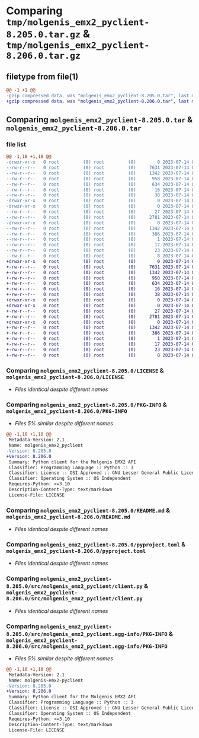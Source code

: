 # Comparing `tmp/molgenis_emx2_pyclient-8.205.0.tar.gz` & `tmp/molgenis_emx2_pyclient-8.206.0.tar.gz`

## filetype from file(1)

```diff
@@ -1 +1 @@
-gzip compressed data, was "molgenis_emx2_pyclient-8.205.0.tar", last modified: Fri Jul 14 08:57:39 2023, max compression
+gzip compressed data, was "molgenis_emx2_pyclient-8.206.0.tar", last modified: Fri Jul 14 09:37:25 2023, max compression
```

## Comparing `molgenis_emx2_pyclient-8.205.0.tar` & `molgenis_emx2_pyclient-8.206.0.tar`

### file list

```diff
@@ -1,18 +1,18 @@
-drwxr-xr-x   0 root         (0) root         (0)        0 2023-07-14 08:57:39.088866 molgenis_emx2_pyclient-8.205.0/
--rw-r--r--   0 root         (0) root         (0)     7631 2023-07-14 08:48:25.000000 molgenis_emx2_pyclient-8.205.0/LICENSE
--rw-r--r--   0 root         (0) root         (0)     1342 2023-07-14 08:57:39.088866 molgenis_emx2_pyclient-8.205.0/PKG-INFO
--rw-r--r--   0 root         (0) root         (0)      958 2023-07-14 08:48:25.000000 molgenis_emx2_pyclient-8.205.0/README.md
--rw-r--r--   0 root         (0) root         (0)      634 2023-07-14 08:48:25.000000 molgenis_emx2_pyclient-8.205.0/pyproject.toml
--rw-r--r--   0 root         (0) root         (0)       16 2023-07-14 08:48:25.000000 molgenis_emx2_pyclient-8.205.0/requirements.txt
--rw-r--r--   0 root         (0) root         (0)       38 2023-07-14 08:57:39.088866 molgenis_emx2_pyclient-8.205.0/setup.cfg
-drwxr-xr-x   0 root         (0) root         (0)        0 2023-07-14 08:57:39.084866 molgenis_emx2_pyclient-8.205.0/src/
-drwxr-xr-x   0 root         (0) root         (0)        0 2023-07-14 08:57:39.088866 molgenis_emx2_pyclient-8.205.0/src/molgenis_emx2_pyclient/
--rw-r--r--   0 root         (0) root         (0)       27 2023-07-14 08:48:25.000000 molgenis_emx2_pyclient-8.205.0/src/molgenis_emx2_pyclient/__init__.py
--rw-r--r--   0 root         (0) root         (0)     2781 2023-07-14 08:48:25.000000 molgenis_emx2_pyclient-8.205.0/src/molgenis_emx2_pyclient/client.py
-drwxr-xr-x   0 root         (0) root         (0)        0 2023-07-14 08:57:39.088866 molgenis_emx2_pyclient-8.205.0/src/molgenis_emx2_pyclient.egg-info/
--rw-r--r--   0 root         (0) root         (0)     1342 2023-07-14 08:57:39.000000 molgenis_emx2_pyclient-8.205.0/src/molgenis_emx2_pyclient.egg-info/PKG-INFO
--rw-r--r--   0 root         (0) root         (0)      386 2023-07-14 08:57:39.000000 molgenis_emx2_pyclient-8.205.0/src/molgenis_emx2_pyclient.egg-info/SOURCES.txt
--rw-r--r--   0 root         (0) root         (0)        1 2023-07-14 08:57:39.000000 molgenis_emx2_pyclient-8.205.0/src/molgenis_emx2_pyclient.egg-info/dependency_links.txt
--rw-r--r--   0 root         (0) root         (0)       17 2023-07-14 08:57:39.000000 molgenis_emx2_pyclient-8.205.0/src/molgenis_emx2_pyclient.egg-info/requires.txt
--rw-r--r--   0 root         (0) root         (0)       23 2023-07-14 08:57:39.000000 molgenis_emx2_pyclient-8.205.0/src/molgenis_emx2_pyclient.egg-info/top_level.txt
--rw-r--r--   0 root         (0) root         (0)        8 2023-07-14 08:53:41.000000 molgenis_emx2_pyclient-8.205.0/version.txt
+drwxr-xr-x   0 root         (0) root         (0)        0 2023-07-14 09:37:25.829482 molgenis_emx2_pyclient-8.206.0/
+-rw-r--r--   0 root         (0) root         (0)     7631 2023-07-14 09:27:37.000000 molgenis_emx2_pyclient-8.206.0/LICENSE
+-rw-r--r--   0 root         (0) root         (0)     1342 2023-07-14 09:37:25.829482 molgenis_emx2_pyclient-8.206.0/PKG-INFO
+-rw-r--r--   0 root         (0) root         (0)      958 2023-07-14 09:27:37.000000 molgenis_emx2_pyclient-8.206.0/README.md
+-rw-r--r--   0 root         (0) root         (0)      634 2023-07-14 09:27:37.000000 molgenis_emx2_pyclient-8.206.0/pyproject.toml
+-rw-r--r--   0 root         (0) root         (0)       16 2023-07-14 09:27:37.000000 molgenis_emx2_pyclient-8.206.0/requirements.txt
+-rw-r--r--   0 root         (0) root         (0)       38 2023-07-14 09:37:25.829482 molgenis_emx2_pyclient-8.206.0/setup.cfg
+drwxr-xr-x   0 root         (0) root         (0)        0 2023-07-14 09:37:25.825482 molgenis_emx2_pyclient-8.206.0/src/
+drwxr-xr-x   0 root         (0) root         (0)        0 2023-07-14 09:37:25.829482 molgenis_emx2_pyclient-8.206.0/src/molgenis_emx2_pyclient/
+-rw-r--r--   0 root         (0) root         (0)       27 2023-07-14 09:27:37.000000 molgenis_emx2_pyclient-8.206.0/src/molgenis_emx2_pyclient/__init__.py
+-rw-r--r--   0 root         (0) root         (0)     2781 2023-07-14 09:27:37.000000 molgenis_emx2_pyclient-8.206.0/src/molgenis_emx2_pyclient/client.py
+drwxr-xr-x   0 root         (0) root         (0)        0 2023-07-14 09:37:25.829482 molgenis_emx2_pyclient-8.206.0/src/molgenis_emx2_pyclient.egg-info/
+-rw-r--r--   0 root         (0) root         (0)     1342 2023-07-14 09:37:25.000000 molgenis_emx2_pyclient-8.206.0/src/molgenis_emx2_pyclient.egg-info/PKG-INFO
+-rw-r--r--   0 root         (0) root         (0)      386 2023-07-14 09:37:25.000000 molgenis_emx2_pyclient-8.206.0/src/molgenis_emx2_pyclient.egg-info/SOURCES.txt
+-rw-r--r--   0 root         (0) root         (0)        1 2023-07-14 09:37:25.000000 molgenis_emx2_pyclient-8.206.0/src/molgenis_emx2_pyclient.egg-info/dependency_links.txt
+-rw-r--r--   0 root         (0) root         (0)       17 2023-07-14 09:37:25.000000 molgenis_emx2_pyclient-8.206.0/src/molgenis_emx2_pyclient.egg-info/requires.txt
+-rw-r--r--   0 root         (0) root         (0)       23 2023-07-14 09:37:25.000000 molgenis_emx2_pyclient-8.206.0/src/molgenis_emx2_pyclient.egg-info/top_level.txt
+-rw-r--r--   0 root         (0) root         (0)        8 2023-07-14 09:33:24.000000 molgenis_emx2_pyclient-8.206.0/version.txt
```

### Comparing `molgenis_emx2_pyclient-8.205.0/LICENSE` & `molgenis_emx2_pyclient-8.206.0/LICENSE`

 * *Files identical despite different names*

### Comparing `molgenis_emx2_pyclient-8.205.0/PKG-INFO` & `molgenis_emx2_pyclient-8.206.0/PKG-INFO`

 * *Files 5% similar despite different names*

```diff
@@ -1,10 +1,10 @@
 Metadata-Version: 2.1
 Name: molgenis_emx2_pyclient
-Version: 8.205.0
+Version: 8.206.0
 Summary: Python client for the Molgenis EMX2 API
 Classifier: Programming Language :: Python :: 3
 Classifier: License :: OSI Approved :: GNU Lesser General Public License v3 (LGPLv3)
 Classifier: Operating System :: OS Independent
 Requires-Python: >=3.10
 Description-Content-Type: text/markdown
 License-File: LICENSE
```

### Comparing `molgenis_emx2_pyclient-8.205.0/README.md` & `molgenis_emx2_pyclient-8.206.0/README.md`

 * *Files identical despite different names*

### Comparing `molgenis_emx2_pyclient-8.205.0/pyproject.toml` & `molgenis_emx2_pyclient-8.206.0/pyproject.toml`

 * *Files identical despite different names*

### Comparing `molgenis_emx2_pyclient-8.205.0/src/molgenis_emx2_pyclient/client.py` & `molgenis_emx2_pyclient-8.206.0/src/molgenis_emx2_pyclient/client.py`

 * *Files identical despite different names*

### Comparing `molgenis_emx2_pyclient-8.205.0/src/molgenis_emx2_pyclient.egg-info/PKG-INFO` & `molgenis_emx2_pyclient-8.206.0/src/molgenis_emx2_pyclient.egg-info/PKG-INFO`

 * *Files 5% similar despite different names*

```diff
@@ -1,10 +1,10 @@
 Metadata-Version: 2.1
 Name: molgenis-emx2-pyclient
-Version: 8.205.0
+Version: 8.206.0
 Summary: Python client for the Molgenis EMX2 API
 Classifier: Programming Language :: Python :: 3
 Classifier: License :: OSI Approved :: GNU Lesser General Public License v3 (LGPLv3)
 Classifier: Operating System :: OS Independent
 Requires-Python: >=3.10
 Description-Content-Type: text/markdown
 License-File: LICENSE
```

